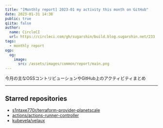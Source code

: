 ```yaml
---
title: "[Monthly report] 2023-01 my activity this month on GitHub"
date: 2023-01-31 14:38
public: true
qiita: false
author:
  name: CircleCI
  url: https://circleci.com/gh/sugarshin/build.blog.sugarshin.net/233
tags:
  - monthly report
ogp:
  og:
    image:
      src: /assets/images/common/report/main.png
---
```


今月の主なOSSコントリビューションやGitHub上のアクティビティまとめ

***

## Starred repositories

- [s1ntaxe770r/terraform-provider-planetscale](https://github.com/s1ntaxe770r/terraform-provider-planetscale)
- [actions/actions-runner-controller](https://github.com/actions/actions-runner-controller)
- [kubevela/velaux](https://github.com/kubevela/velaux)
